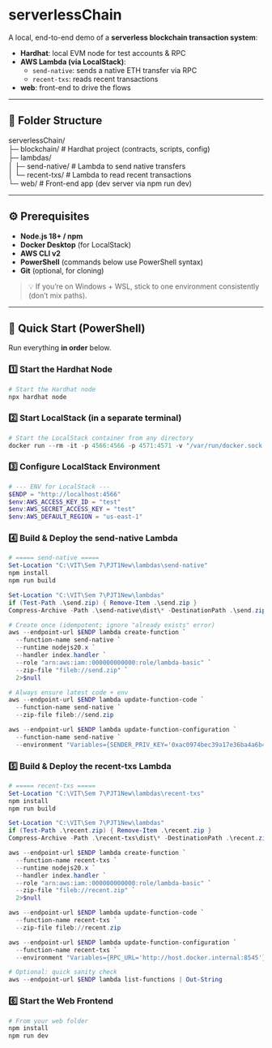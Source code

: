 # serverlessChain

A local, end-to-end demo of a **serverless blockchain transaction system**:

- **Hardhat**: local EVM node for test accounts & RPC  
- **AWS Lambda (via LocalStack)**:  
  - `send-native`: sends a native ETH transfer via RPC  
  - `recent-txs`: reads recent transactions  
- **web**: front-end to drive the flows

---

## 📁 Folder Structure
serverlessChain/  
├─ blockchain/ # Hardhat project (contracts, scripts, config)  
├─ lambdas/  
│ ├─ send-native/ # Lambda to send native transfers  
│ └─ recent-txs/ # Lambda to read recent transactions  
└─ web/ # Front-end app (dev server via npm run dev)  



---

## ⚙️ Prerequisites

- **Node.js 18+ / npm**
- **Docker Desktop** (for LocalStack)
- **AWS CLI v2**
- **PowerShell** (commands below use PowerShell syntax)
- **Git** (optional, for cloning)

> 💡 If you’re on Windows + WSL, stick to one environment consistently (don’t mix paths).

---

## 🚀 Quick Start (PowerShell)

Run everything **in order** below.

### 1️⃣ Start the Hardhat Node

```powershell
# Start the Hardhat node
npx hardhat node
```

### 2️⃣ Start LocalStack (in a separate terminal)
```powershell
# Start the LocalStack container from any directory  
docker run --rm -it -p 4566:4566 -p 4571:4571 -v "/var/run/docker.sock:/var/run/docker.sock" localstack/localstack
```
### 3️⃣ Configure LocalStack Environment  
```powershell
# --- ENV for LocalStack ---
$ENDP = "http://localhost:4566"
$env:AWS_ACCESS_KEY_ID = "test"
$env:AWS_SECRET_ACCESS_KEY = "test"
$env:AWS_DEFAULT_REGION = "us-east-1"
```
### 4️⃣ Build & Deploy the send-native Lambda  
```powershell
# ===== send-native =====
Set-Location "C:\VIT\Sem 7\PJT1New\lambdas\send-native"
npm install
npm run build

Set-Location "C:\VIT\Sem 7\PJT1New\lambdas"
if (Test-Path .\send.zip) { Remove-Item .\send.zip }
Compress-Archive -Path .\send-native\dist\* -DestinationPath .\send.zip -Force

# Create once (idempotent; ignore "already exists" error)
aws --endpoint-url $ENDP lambda create-function `
  --function-name send-native `
  --runtime nodejs20.x `
  --handler index.handler `
  --role "arn:aws:iam::000000000000:role/lambda-basic" `
  --zip-file "fileb://send.zip" `
  2>$null

# Always ensure latest code + env
aws --endpoint-url $ENDP lambda update-function-code `
  --function-name send-native `
  --zip-file fileb://send.zip

aws --endpoint-url $ENDP lambda update-function-configuration `
  --function-name send-native `
  --environment "Variables={SENDER_PRIV_KEY='0xac0974bec39a17e36ba4a6b4d238ff944bacb478cbed5efcae784d7bf4f2ff80',RPC_URL='http://host.docker.internal:8545'}"
```

### 5️⃣ Build & Deploy the recent-txs Lambda  
```powershell
# ===== recent-txs =====
Set-Location "C:\VIT\Sem 7\PJT1New\lambdas\recent-txs"
npm install
npm run build

Set-Location "C:\VIT\Sem 7\PJT1New\lambdas"
if (Test-Path .\recent.zip) { Remove-Item .\recent.zip }
Compress-Archive -Path .\recent-txs\dist\* -DestinationPath .\recent.zip -Force

aws --endpoint-url $ENDP lambda create-function `
  --function-name recent-txs `
  --runtime nodejs20.x `
  --handler index.handler `
  --role "arn:aws:iam::000000000000:role/lambda-basic" `
  --zip-file "fileb://recent.zip" `
  2>$null

aws --endpoint-url $ENDP lambda update-function-code `
  --function-name recent-txs `
  --zip-file fileb://recent.zip

aws --endpoint-url $ENDP lambda update-function-configuration `
  --function-name recent-txs `
  --environment "Variables={RPC_URL='http://host.docker.internal:8545'}"

# Optional: quick sanity check
aws --endpoint-url $ENDP lambda list-functions | Out-String
```

### 6️⃣ Start the Web Frontend  
```powershell  
# From your web folder
npm install
npm run dev
```




